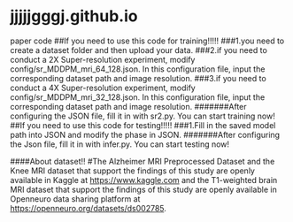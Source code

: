 # jjjjjgggj.github.io
paper code
##If you need to use this code for training!!!!!
###1.you need to create a dataset folder and then upload your data. 
###2.if you need to conduct a 2X Super-resolution experiment, modify config/sr_MDDPM_mri_64_128.json. In this configuration file, input the corresponding dataset path and image resolution.
###3.if you need to conduct a 4X Super-resolution experiment, modify config/sr_MDDPM_mri_32_128.json. In this configuration file, input the corresponding dataset path and image resolution.
#######After configuring the JSON file, fill it in with sr2.py. You can start training now!
##If you need to use this code for testing!!!!!
###1.Fill in the saved model path into JSON and modify the phase in JSON.
#######After configuring the Json file, fill it in with infer.py. You can start testing now!


####About dataset!!
#The Alzheimer MRI Preprocessed Dataset and the Knee MRI dataset that support the findings of this study are openly available in Kaggle at https://www.kaggle.com and the T1-weighted brain MRI dataset that support
the findings of this study are openly available in Openneuro data sharing platform at https://openneuro.org/datasets/ds002785.
